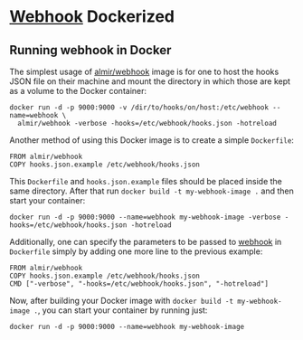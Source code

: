 [Webhook](https://github.com/adnanh/webhook/) Dockerized
=================

## Running webhook in Docker
The simplest usage of [almir/webhook](https://hub.docker.com/r/almir/webhook/) image is for one to host the hooks JSON file on their machine and mount the directory in which those are kept as a volume to the Docker container:

```shell
docker run -d -p 9000:9000 -v /dir/to/hooks/on/host:/etc/webhook --name=webhook \
  almir/webhook -verbose -hooks=/etc/webhook/hooks.json -hotreload
```

Another method of using this Docker image is to create a simple `Dockerfile`:

```docker
FROM almir/webhook
COPY hooks.json.example /etc/webhook/hooks.json
```

This `Dockerfile` and `hooks.json.example` files should be placed inside the same directory. After that run `docker build -t my-webhook-image .` and then start your container:

```shell
docker run -d -p 9000:9000 --name=webhook my-webhook-image -verbose -hooks=/etc/webhook/hooks.json -hotreload
```

Additionally, one can specify the parameters to be passed to [webhook](https://github.com/adnanh/webhook/) in `Dockerfile` simply by adding one more line to the previous example:

```docker
FROM almir/webhook
COPY hooks.json.example /etc/webhook/hooks.json
CMD ["-verbose", "-hooks=/etc/webhook/hooks.json", "-hotreload"]
```

Now, after building your Docker image with `docker build -t my-webhook-image .`, you can start your container by running just:

```shell
docker run -d -p 9000:9000 --name=webhook my-webhook-image
```
